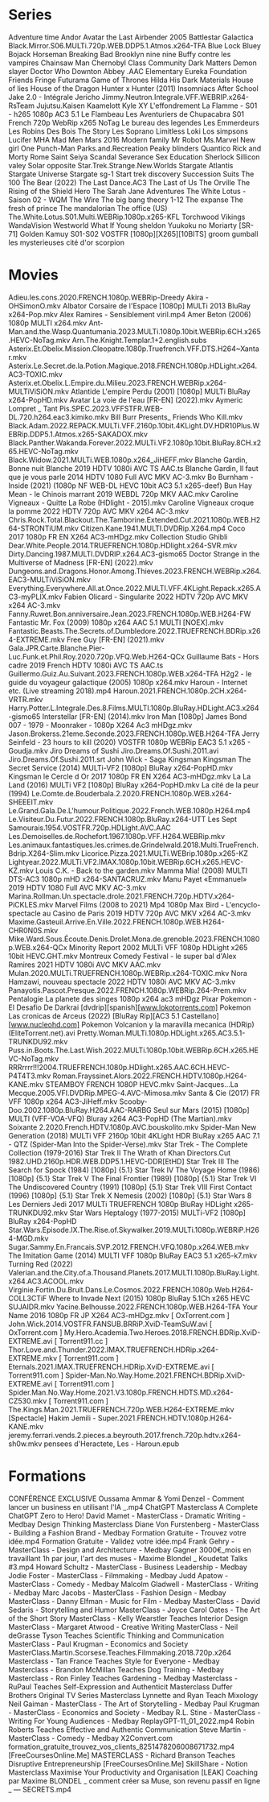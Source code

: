 # Series

Adventure time
Andor
Avatar the Last Airbender 2005
Battlestar Galactica
Black.Mirror.S06.MULTi.720p.WEB.DDP5.1.Atmos.x264-TFA
Blue Lock
Bluey
Bojack Horseman
Breaking Bad
Brooklyn nine nine
Buffy contre les vampires
Chainsaw Man
Chernobyl
Class
Community
Dark Matters
Demon slayer
Doctor Who
Downton Abbey .AAC
Elementary
Eureka
Foundation
Friends
Fringe
Futurama
Game of Thrones
Hilda
His Dark Materials
House of lies
House of the Dragon
Hunter x Hunter (2011)
Insomniacs After School
Jake 2.0 - Intégrale
Jericho
Jimmy.Neutron.Integrale.VFF.WEBRIP.x264-RsTeam
Jujutsu.Kaisen
Kaamelott
Kyle XY
L'effondrement
La Flamme - S01 - h265 1080p AC3 5.1
Le Flambeau Les Aventuriers de Chupacabra S01 French 720p WebRip x265 NoTag
Le bureau des legendes
Les Emmerdeurs
Les Robins Des Bois The Story
Les Soprano
Limitless
Loki
Los simpsons
Lucifer
MHA
Mad Men
Mars 2016
Modern family
Mr Robot
Ms.Marvel
New girl
One Punch-Man
Parks.and.Recreation
Peaky blinders
Quantico
Rick and Morty
Rome
Saint Seiya
Scandal
Severance
Sex Education
Sherlock
Sillicon valey
Solar opposite
Star.Trek.Strange.New.Worlds
Stargate Atlantis
Stargate Universe
Stargate sg-1
Start trek discovery
Succession
Suits
The 100
The Bear (2022)
The Last Dance.AC3
The Last of Us
The Orville
The Rising of the Shield Hero
The Sarah Jane Adventures
The White Lotus - Saison 02 - WQM
The Wire
The big bang theory 1-12
The expanse
The fresh of prince
The mandalorian
The office (US)
The.White.Lotus.S01.Multi.WEBRip.1080p.x265-KFL
Torchwood
Vikings
WandaVision
Westworld
What If
Young sheldon
Yuukoku no Moriarty
[SR-71] Golden Kamuy S01-S02 VOSTFR [1080p][X265][10BITS]
groom
gumball
les mysterieuses cité d'or
scorpion



# Movies
Adieu.les.cons.2020.FRENCH.1080p.WEBRip-Dreedy
Akira - OHSimonO.mkv
Albator Corsaire de l'Espace [1080p] MULTi 2013 BluRay x264-Pop.mkv
Alex Ramires - Sensiblement viril.mp4
Amer Beton (2006) 1080p MULTI x264.mkv
Ant-Man.and.the.Wasp.Quantumania.2023.MULTi.1080p.10bit.WEBRip.6CH.x265.HEVC-NoTag.mkv
Arn.The.Knight.Templar.1+2.english.subs
Asterix.Et.Obelix.Mission.Cleopatre.1080p.Truefrench.VFF.DTS.H264~Xantar.mkv
Asterix.Le.Secret.de.la.Potion.Magique.2018.FRENCH.1080p.HDLight.x264.AC3-TOXIC.mkv
Asterix.et.Obelix.L.Empire.du.Milieu.2023.FRENCH.WEBRip.x264-MULTiViSiON.mkv
Atlantide L'empire Perdu (2001) [1080p] MULTi BluRay x264-PopHD.mkv
Avatar La voie de l'eau [FR-EN] (2022).mkv
Aymeric Lompret _ Tant Pis.SPEC.2023.VFFSTFR.WEB-DL.720.h264.eac3.kimiko.mkv
Bill Burr Presents_ Friends Who Kill.mkv
Black.Adam.2022.REPACK.MULTi.VFF.2160p.10bit.4KLight.DV.HDR10Plus.WEBRip.DDP5.1.Atmos.x265-SAKADOX.mkv
Black.Panther.Wakanda.Forever.2022.MULTi.VF2.1080p.10bit.BluRay.8CH.x265.HEVC-NoTag.mkv
Black.Widow.2021.MULTi.WEB.1080p.x264_JiHEFF.mkv
Blanche Gardin, Bonne nuit Blanche 2019 HDTV 1080i AVC TS AAC.ts
Blanche Gardin, Il faut que je vous parle 2014 HDTV 1080 Full AVC MKV AC-3.mkv
Bo Burnham - Inside (2021) (1080p NF WEB-DL HEVC 10bit AC3 5.1 x265-deef)
Bun Hay Mean - le Chinois marrant 2019 WEBDL 720p MKV AAC.mkv
Caroline Vigneaux - Quitte La Robe (HDlight - 2015).mkv
Caroline Vigneaux croque la pomme 2022 HDTV 720p AVC MKV x264 AC-3.mkv
Chris.Rock.Total.Blackout.The.Tamborine.Extended.Cut.2021.1080p.WEB.H264-STRONTiUM.mkv
Citizen.Kane.1941.MULTI.DVDRip.X264.mp4
Coco 2017 1080p FR EN X264 AC3-mHDgz.mkv
Collection Studio Ghibli
Dear.White.People.2014.TRUEFRENCH.1080p.HDlight.x264-SVR.mkv
Dirty.Dancing.1987.MULTI.DVDRIP.x264.AC3-gismo65
Doctor Strange in the Multiverse of Madness [FR-EN] (2022).mkv
Dungeons.and.Dragons.Honor.Among.Thieves.2023.FRENCH.WEBRip.x264.EAC3-MULTiViSiON.mkv
Everything.Everywhere.All.at.Once.2022.MULTI.VFF.4KLight.Repack.x265.AC3-myPLIX.mkv
Fabien Olicard - Singularite 2022 HDTV 720p AVC MKV x264 AC-3.mkv
Fanny.Ruwet.Bon.anniversaire.Jean.2023.FRENCH.1080p.WEB.H264-FW
Fantastic Mr. Fox (2009) 1080p x264 AAC 5.1 MULTI [NOEX].mkv
Fantastic.Beasts.The.Secrets.of.Dumbledore.2022.TRUEFRENCH.BDRip.x264-EXTREME.mkv
Free Guy [FR-EN] (2021).mkv
Gala.JPR.Carte.Blanche.Pier-Luc.Funk.et.Phil.Roy.2020.720p.VFQ.Web.H264-QCx
Guillaume Bats - Hors cadre 2019 French HDTV 1080i AVC TS AAC.ts
Guillermo.Guiz.Au.Suivant.2023.FRENCH.1080p.WEB.x264-TFA
H2g2 - le guide du voyageur galactique (2005) 1080p x264.mkv
Haroun - Internet etc. (Live streaming 2018).mp4
Haroun.2021.FRENCH.1080p.2CH.x264-VRTR.mkv
Harry.Potter.L.Integrale.Des.8.Films.MULTI.1080p.BluRay.HDLight.AC3.x264-gismo65
Interstellar [FR-EN] (2014).mkv
Iron Man [1080p]
James Bond 007 - 1979 - Moonraker - 1080p X264 Ac3 mHDgz.mkv
Jason.Brokerss.21eme.Seconde.2023.FRENCH.1080p.WEB.H264-TFA
Jerry Seinfeld - 23 hours to kill (2020) VOSTFR 1080p WEBRip EAC3 5.1 x265 - Goudja.mkv
Jiro Dreams of Sushi
Jiro.Dreams.Of.Sushi.2011.avi
Jiro.Dreams.Of.Sushi.2011.srt
John Wick - Saga
Kingsman Kingsman The Secret Service (2014) MULTi-VF2 [1080p] BluRay x264-PopHD.mkv
Kingsman le Cercle d Or 2017 1080p FR EN X264 AC3-mHDgz.mkv
La La Land (2016) MULTi VF2 [1080p] BluRay x264-PopHD.mkv
La cité de la peur (1994)
Le.Comte.de.Bouderbala.2.2020.FRENCH.1080p.WEB.x264-SHEEEIT.mkv
Le.Grand.Gala.De.L'humour.Politique.2022.French.WEB.1080p.H264.mp4
Le.Visiteur.Du.Futur.2022.FRENCH.1080p.BluRay.x264-UTT
Les Sept Samourais.1954.VOSTFR.720p.HDLight.AVC.AAC
Les.Demoiselles.de.Rochefort.1967.1080p.VFF.H264.WEBRip.mkv
Les.animaux.fantastiques.les.crimes.de.Grindelwald.2018.Multi.TrueFrench.Bdrip.X264-Slim.mkv
Licorice.Pizza.2021.MULTi.WEBrip.1080p.x265-KZ
Lightyear.2022.MULTi.VF2.IMAX.1080p.10bit.WEBRip.6CH.x265.HEVC-KZ.mkv
Louis C.K. - Back to the garden.mkv
Mamma Mia! (2008) MULTI DTS-AC3 1080p mHD x264-SANTACRUZ.mkv
Manu Payet «Emmanuel» 2019 HDTV 1080 Full AVC MKV AC-3.mkv
Marina.Rollman.Un.spectacle.drole.2021.FRENCH.720p.HDTV.x264-PiCKLES.mkv
Marvel Films (2008 to 2021) Mp4 1080p
Max Bird - L'encyclo-spectacle au Casino de Paris 2019 HDTV 720p AVC MKV x264 AC-3.mkv
Maxime.Gasteuil.Arrive.En.Ville.2022.FRENCH.1080p.WEB.H264-CHR0N0S.mkv
Mike.Ward.Sous.Écoute.Denis.Drolet.Mona.de.grenoble.2023.FRENCH.1080p.WEB.x264-QCx
Minority Report 2002 MULTi VFF 1080p HDLight x265 10bit HEVC.GHT.mkv
Montreux Comedy Festival - le super bal d'Alex Ramires 2021 HDTV 1080i AVC MKV AAC.mkv
Mulan.2020.MULTi.TRUEFRENCH.1080p.WEBRip.x264-TOXIC.mkv
Nora Hamzawi, nouveau spectacle 2022 HDTV 1080i AVC MKV AC-3.mkv
Panayotis.Pascot.Presque.2022.FRENCH.1080p.WEBRip.264-Prem.mkv
Pentalogie  La planete des singes 1080p x264 ac3 mHDgz
Pixar
Pokemon - El Desafio De Darkrai [dvdrip][spanish][www.lokotorrents.com]
Pokemon Las cronicas de Arceus (2022) [BluRay Rip][AC3 5.1 Castellano][www.nucleohd.com]
Pokemon Volcanion y la maravilla mecanica (HDRip) (EliteTorrent.net).avi
Pretty.Woman.MULTi.1080p.HDLight.x265.AC3.5.1-TRUNKDU92.mkv
Puss.in.Boots.The.Last.Wish.2022.MULTi.1080p.10bit.WEBRip.6CH.x265.HEVC-NoTag.mkv
RRRrrrr!!!2004.TRUEFRENCH.1080p.HDlight.x265.AAC.6CH.HEVC-P4T4T3.mkv
Roman.Frayssinet.Alors.2022.FRENCH.HDTV.1080p.H264-KANE.mkv
STEAMBOY FRENCH 1080P HEVC.mkv
Saint-Jacques...La Mecque.2005.VFI.DVDRip.MPEG-4.AVC-Mimosa.mkv
Santa & Cie (2017) FR VFF 1080p x264 AC3-JiHeff.mkv
Scooby-Doo.2002.1080p.BluRay.H264.AAC-RARBG
Seul sur Mars (2015) [1080p] MULTI (VFF-VOA-VFQ) Bluray x264 AC3-PopHD (The Martian).mkv
Soixante 2.2020.French.HDTV.1080p.AVC.bouskolito.mkv
Spider-Man New Generation (2018) MULTi VFF 2160p 10bit 4KLight HDR BluRay x265 AAC 7.1 - QTZ (Spider-Man Into the Spider-Verse).mkv
Star Trek - The Complete Collection (1979-2016)
Star Trek II The Wrath of Khan Directors.Cut 1982.UHD.2160p.HDR.WEB.DDP5.1.HEVC-DDR[EtHD]
Star Trek III The Search for Spock (1984) [1080p] {5.1}
Star Trek IV The Voyage Home (1986) [1080p] {5.1}
Star Trek V The Final Frontier (1989) [1080p] {5.1}
Star Trek VI The Undiscovered Country (1991) [1080p] {5.1}
Star Trek VIII First Contact (1996) [1080p] {5.1}
Star Trek X Nemesis (2002) [1080p] {5.1}
Star Wars 8 Les Derniers Jedi 2017 MULTi TRUEFRENCH 1080p BluRay HDLight x265-TRUNKDU92.mkv
Star Wars Heptalogy (1977-2015) MULTi-VF2 [1080p] BluRay x264-PopHD
Star.Wars.Episode.IX.The.Rise.of.Skywalker.2019.MULTi.1080p.WEBRiP.H264-MGD.mkv
Sugar.Sammy.En.Francais.SVP.2012.FRENCH.VFQ.1080p.x264.WEB.mkv
The Imitation Game (2014) MULTI VFF 1080p BluRay EAC3 5.1 x265-k7.mkv
Turning Red (2022)
Valerian.and.the.City.of.a.Thousand.Planets.2017.MULTI.1080p.BluRay.Light.x264.AC3.ACOOL.mkv
Virginie.Fortin.Du.Bruit.Dans.Le.Cosmos.2022.FRENCH.1080p.Web.H264-COLL3CTiF
Where to Invade Next (2015) 1080p BluRay 5.1Ch x265 HEVC SUJAIDR.mkv
Yacine.Belhousse.2022.FRENCH.1080p.WEB.H264-TFA
Your Name 2016 1080p FR JP X264 AC3-mHDgz.mkv
[ OxTorrent.com ] John.Wick.2014.VOSTFR.FANSUB.BRRiP.XviD-TeamSuW.avi
[ OxTorrent.com ] My.Hero.Academia.Two.Heroes.2018.FRENCH.BDRip.XviD-EXTREME.avi
[ Torrent911.cc ] Thor.Love.and.Thunder.2022.IMAX.TRUEFRENCH.HDRip.x264-EXTREME.mkv
[ Torrent911.com ] Eternals.2021.IMAX.TRUEFRENCH.HDRip.XviD-EXTREME.avi
[ Torrent911.com ] Spider-Man.No.Way.Home.2021.FRENCH.BDRip.XviD-EXTREME.avi
[ Torrent911.com ] Spider.Man.No.Way.Home.2021.V3.1080p.FRENCH.HDTS.MD.x264-CZ530.mkv
[ Torrent911.com ] The.Kings.Man.2021.TRUEFRENCH.720p.WEB.H264-EXTREME.mkv
[Spectacle] Hakim Jemili - Super.2021.FRENCH.HDTV.1080p.H264-KANE.mkv
jeremy.ferrari.vends.2.pieces.a.beyrouth.2017.french.720p.hdtv.x264-sh0w.mkv
pensees d'Heractete, Les - Haroun.epub


# Formations
CONFÉRENCE EXCLUSIVE Oussama Ammar & Yomi Denzel - Comment lancer un business en utilisant l'IA _.mp4
ChatGPT Masterclass A Complete ChatGPT Zero to Hero!
David Mamet - MasterClass - Dramatic Writing - Medbay
Design Thinking Masterclass
Diane Von Furstenberg - MasterClass - Building a Fashion Brand - Medbay
Formation Gratuite - Trouvez votre idée.mp4
Formation Gratuite - Validez votre idée.mp4
Frank Gehry - MasterClass - Design and Architecture - Medbay
Gagner 3000€_mois en travaillant 1h par jour, l'art des muses - Maxime Blondel _ Koudetat Talks #3.mp4
Howard Schultz - MasterClass - Business Leadership - Medbay
Jodie Foster - MasterClass - Filmmaking - Medbay
Judd Apatow - MasterClass - Comedy - Medbay
Malcolm Gladwell - MasterClass - Writing - Medbay
Marc Jacobs - MasterClass - Fashion Design - Medbay
MasterClass - Danny Elfman - Music for Film - Medbay
MasterClass - David Sedaris - Storytelling and Humor
MasterClass - Joyce Carol Oates - The Art of the Short Story
MasterClass - Kelly Wearstler Teaches Interior Design
MasterClass - Margaret Atwood - Creative Writing
MasterClass - Neil deGrasse Tyson Teaches Scientific Thinking and Communication
MasterClass - Paul Krugman - Economics and Society
MasterClass.Martin.Scorsese.Teaches.Filmmaking.2018.720p.x264
Masterclass  - Tan France Teaches Style for Everyone - Medbay
Masterclass - Brandon McMillan Teaches Dog Training - Medbay
Masterclass - Ron Finley Teaches Gardening - Medbay
Masterclass - RuPaul Teaches Self-Expression and Authenticit
Masterclass Duffer Brothers Original TV Series
Masterclass Lynnette and Ryan Teach Mixology
Neil Gaiman - MasterClass - The Art of Storytelling - Medbay
Paul Krugman - MasterClass - Economics and Society - Medbay
R.L. Stine - MasterClass - Writing For Young Audiences - Medbay
ReplayGPT-11_01_2022.mp4
Robin Roberts Teaches Effective and Authentic Communication
Steve Martin - MasterClass - Comedy - Medbay
X2Convert.com formation_gratuite_trouvez_vos_clients_8251478206008671732.mp4
[FreeCoursesOnline.Me] MASTERCLASS - Richard Branson Teaches Disruptive Entrepreneurship
[FreeCoursesOnline.Me] SkillShare - Notion Masterclass Maximise Your Productivity and Organisation
[LEAK] Coaching par Maxime BLONDEL _ comment créer sa Muse, son revenu passif en ligne _ — SECRETS.mp4

